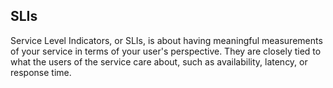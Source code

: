 ## SLIs
Service Level Indicators, or SLIs, is about having meaningful measurements of your service in terms of your user's perspective. They are closely tied to what the users of the service care about, such as availability, latency, or response time.

<!---replace this with OPL practices
Let's start by defining that the users of the service care about then. Who should be join this session to define PetBattle's user base? 

Personas:
* people who want to add their cats to the competition 
* people who want to vote for cats
* people who just like to view some cats photo

List some important user journeys for these personas:
- Easily upload cat photos
- ...

Select one of them and define a happy path for this journey.

What is "good" from the user point of view for this journey?
- website is up and responding fast
- photos uploaded super quick
- can view the uploaded photo
....

Maps out the components for this journey:
- Upload function is working 
- DB has enough space and responds fast
...

Now we have enough information to define most important SLIs. Remember, having too many SLIs can be distracting and prevent focusing on what is important. 

SLIs:
- Requests that the UI responds to within 5 seconds.
...

Identify the best place to collect data/metrics and create a dashboard to display that to reflect their service quality.

### Now a bit hands on
[TODO] research for drill down dashboard in Grafana
Let's install Grafana and visualize the SLIs we just decided.

how can we apply these practices into our training? Like, what would be an SLI for a trainer for this particular enablement?
99% of topics we aim for the day is delivered?
how can we measure if we are meeting our SLO?
think about setting the environment - was there any toil? did we have any incident (for cluster etc) during an enablement? how did we react? did we run a analysis?
or DO500 examples?
what could be a good incident for an enablement? loosing all slideS? :D 
Beta Runs - good example for testing?
number of people, logistics etc - capacity planning
Don’t just teach the tech, teach the culture.--->